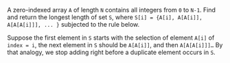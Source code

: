 A zero-indexed array `A` of length `N` contains all integers from `0` to `N-1`. Find and return the longest length of set `S`, where `S[i] = {A[i], A[A[i]], A[A[A[i]]], ... }` subjected to the rule below.

Suppose the first element in `S` starts with the selection of element `A[i]` of `index = i`, the next element in `S` should be `A[A[i]]`, and then `A[A[A[i]]]…` By that analogy, we stop adding right before a duplicate element occurs in `S`.